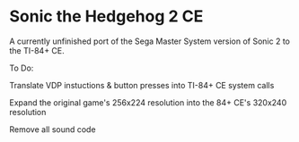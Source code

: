 # Sonic the Hedgehog 2 CE

A currently unfinished port of the Sega Master System version of Sonic 2 to the TI-84+ CE.


To Do:

Translate VDP instuctions & button presses into TI-84+ CE system calls

Expand the original game's 256x224 resolution into the 84+ CE's 320x240 resolution

Remove all sound code

